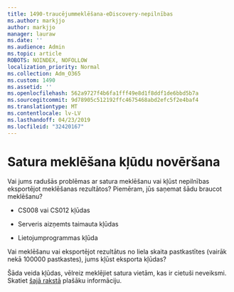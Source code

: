 ```yaml
---
title: 1490-traucējummeklēšana-eDiscovery-nepilnības
ms.author: markjjo
author: markjjo
manager: lauraw
ms.date: ''
ms.audience: Admin
ms.topic: article
ROBOTS: NOINDEX, NOFOLLOW
localization_priority: Normal
ms.collection: Adm_O365
ms.custom: 1490
ms.assetid: ''
ms.openlocfilehash: 562a9727f4b6fa1fff49e8d1f8ddf1de6bbd5b7a
ms.sourcegitcommit: 9d78905c512192ffc4675468abd2efc5f2e4baf4
ms.translationtype: MT
ms.contentlocale: lv-LV
ms.lasthandoff: 04/23/2019
ms.locfileid: "32420167"
---
```

# <a name="troubleshoot-content-search-errors"></a>Satura meklēšana kļūdu novēršana

Vai jums radušās problēmas ar satura meklēšanu vai kļūst nepilnības eksportējot meklēšanas rezultātos?
Piemēram, jūs saņemat šādu braucot meklēšanu?

- CS008 vai CS012 kļūdas

- Serveris aizņemts taimauta kļūdas

- Lietojumprogrammas kļūda

Vai meklēšanu vai eksportējot rezultātus no liela skaita pastkastītes (vairāk nekā 100000 pastkastes), jums kļūst eksporta kļūdas?

Šāda veida kļūdas, vēlreiz meklējiet satura vietām, kas ir cietuši neveiksmi. Skatiet [šajā rakstā](https://docs.microsoft.com/office365/securitycompliance/retry-failed-content-search) plašāku informāciju.
